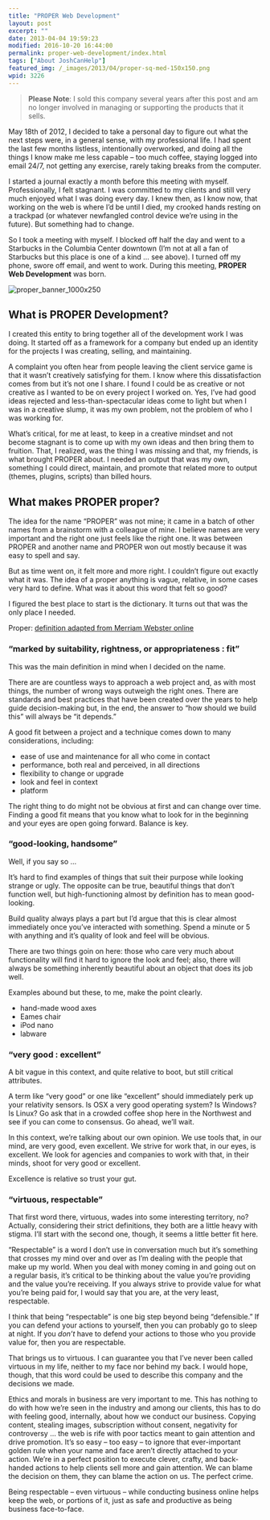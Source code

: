 ```yaml
---
title: "PROPER Web Development"
layout: post
excerpt: ""
date: 2013-04-04 19:59:23
modified: 2016-10-20 16:44:00
permalink: proper-web-development/index.html
tags: ["About JoshCanHelp"]
featured_img: /_images/2013/04/proper-sq-med-150x150.png
wpid: 3226
---
```



> **Please Note**: I sold this company several years after this post and am no longer involved in managing or supporting the products that it sells. 

May 18th of 2012, I decided to take a personal day to figure out what the next steps were, in a general sense, with my professional life. I had spent the last few months listless, intentionally overworked, and doing all the things I know make me less capable – too much coffee, staying logged into email 24/7, not getting any exercise, rarely taking breaks from the computer.

I started a journal exactly a month before this meeting with myself. Professionally, I felt stagnant. I was committed to my clients and still very much enjoyed what I was doing every day. I knew then, as I know now, that working on the web is where I’d be until I died, my crooked hands resting on a trackpad (or whatever newfangled control device we’re using in the future). But something had to change.

So I took a meeting with myself. I blocked off half the day and went to a Starbucks in the Columbia Center downtown (I’m not at all a fan of Starbucks but this place is one of a kind … see above). I turned off my phone, swore off email, and went to work. During this meeting, **PROPER Web Development** was born.

![proper_banner_1000x250](/_images/2013/04/proper_banner_1000x250.png)

What is PROPER Development?
---------------------------

I created this entity to bring together all of the development work I was doing. It started off as a framework for a company but ended up an identity for the projects I was creating, selling, and maintaining.

A complaint you often hear from people leaving the client service game is that it wasn’t creatively satisfying for them. I know where this dissatisfaction comes from but it’s not one I share. I found I could be as creative or not creative as I wanted to be on every project I worked on. Yes, I’ve had good ideas rejected and less-than-spectacular ideas come to light but when I was in a creative slump, it was my own problem, not the problem of who I was working for.

What’s critical, for me at least, to keep in a creative mindset and not become stagnant is to come up with my own ideas and then bring them to fruition. That, I realized, was the thing I was missing and that, my friends, is what brought PROPER about. I needed an output that was my own, something I could direct, maintain, and promote that related more to output (themes, plugins, scripts) than billed hours.

What makes PROPER proper?
-------------------------

The idea for the name “PROPER” was not mine; it came in a batch of other names from a brainstorm with a colleague of mine. I believe names are very important and the right one just feels like the right one. It was between PROPER and another name and PROPER won out mostly because it was easy to spell and say.

But as time went on, it felt more and more right. I couldn’t figure out exactly what it was. The idea of a proper anything is vague, relative, in some cases very hard to define. What was it about this word that felt so good?

I figured the best place to start is the dictionary. It turns out that was the only place I needed.

Proper: [definition adapted from Merriam Webster online](http://www.merriam-webster.com/dictionary/proper)

### “marked by suitability, rightness, or appropriateness : fit”

This was the main definition in mind when I decided on the name.

There are are countless ways to approach a web project and, as with most things, the number of wrong ways outweigh the right ones. There are standards and best practices that have been created over the years to help guide decision-making but, in the end, the answer to “how should we build this” will always be “it depends.”

A good fit between a project and a technique comes down to many considerations, including:

- ease of use and maintenance for all who come in contact
- performance, both real and perceived, in all directions
- flexibility to change or upgrade
- look and feel in context
- platform

The right thing to do might not be obvious at first and can change over time. Finding a good fit means that you know what to look for in the beginning and your eyes are open going forward. Balance is key.

### “good-looking, handsome”

Well, if you say so …

It’s hard to find examples of things that suit their purpose while looking strange or ugly. The opposite can be true, beautiful things that don’t function well, but high-functioning almost by definition has to mean good-looking.

Build quality always plays a part but I’d argue that this is clear almost immediately once you’ve interacted with something. Spend a minute or 5 with anything and it’s quality of look and feel will be obvious.

There are two things goin on here: those who care very much about functionality will find it hard to ignore the look and feel; also, there will always be something inherently beautiful about an object that does its job well.

Examples abound but these, to me, make the point clearly.

- hand-made wood axes
- Eames chair
- iPod nano
- labware

### “very good : excellent”

A bit vague in this context, and quite relative to boot, but still critical attributes.

A term like “very good” or one like “excellent” should immediately perk up your relativity sensors. Is OSX a very good operating system? Is Windows? Is Linux? Go ask that in a crowded coffee shop here in the Northwest and see if you can come to consensus. Go ahead, we’ll wait.

In this context, we’re talking about our own opinion. We use tools that, in our mind, are very good, even excellent. We strive for work that, in our eyes, is excellent. We look for agencies and companies to work with that, in their minds, shoot for very good or excellent.

Excellence is relative so trust your gut.

### “virtuous, respectable”

That first word there, virtuous, wades into some interesting territory, no? Actually, considering their strict definitions, they both are a little heavy with stigma. I’ll start with the second one, though, it seems a little better fit here.

“Respectable” is a word I don’t use in conversation much but it’s something that crosses my mind over and over as I’m dealing with the people that make up my world. When you deal with money coming in and going out on a regular basis, it’s critical to be thinking about the value you’re providing and the value you’re receiving. If you always strive to provide value for what you’re being paid for, I would say that you are, at the very least, respectable.

I think that being “respectable” is one big step beyond being “defensible.” If you can defend your actions to yourself, then you can probably go to sleep at night. If you *don’t* have to defend your actions to those who you provide value for, then you are respectable.

That brings us to virtuous. I can guarantee you that I’ve never been called virtuous in my life, neither to my face nor behind my back. I would hope, though, that this word could be used to describe this company and the decisions we made.

Ethics and morals in business are very important to me. This has nothing to do with how we’re seen in the industry and among our clients, this has to do with feeling good, internally, about how we conduct our business. Copying content, stealing images, subscription without consent, negativity for controversy … the web is rife with poor tactics meant to gain attention and drive promotion. It’s so easy – too easy – to ignore that ever-important golden rule when your name and face aren’t directly attached to your action. We’re in a perfect position to execute clever, crafty, and back-handed actions to help clients sell more and gain attention. We can blame the decision on them, they can blame the action on us. The perfect crime.

Being respectable – even virtuous – while conducting business online helps keep the web, or portions of it, just as safe and productive as being business face-to-face.
